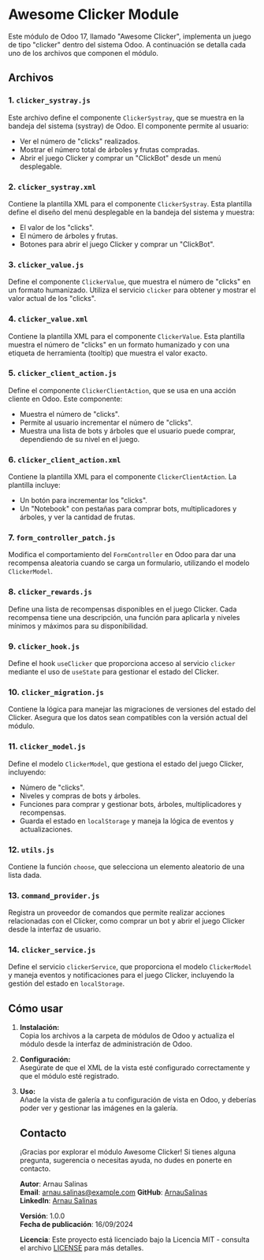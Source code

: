 # Awesome Clicker Module

Este módulo de Odoo 17, llamado "Awesome Clicker", implementa un juego de tipo "clicker" dentro del sistema Odoo. A continuación se detalla cada uno de los archivos que componen el módulo.

## Archivos

### 1. **`clicker_systray.js`**

Este archivo define el componente `ClickerSystray`, que se muestra en la bandeja del sistema (systray) de Odoo. El componente permite al usuario:
- Ver el número de "clicks" realizados.
- Mostrar el número total de árboles y frutas compradas.
- Abrir el juego Clicker y comprar un "ClickBot" desde un menú desplegable.

### 2. **`clicker_systray.xml`**

Contiene la plantilla XML para el componente `ClickerSystray`. Esta plantilla define el diseño del menú desplegable en la bandeja del sistema y muestra:
- El valor de los "clicks".
- El número de árboles y frutas.
- Botones para abrir el juego Clicker y comprar un "ClickBot".

### 3. **`clicker_value.js`**

Define el componente `ClickerValue`, que muestra el número de "clicks" en un formato humanizado. Utiliza el servicio `clicker` para obtener y mostrar el valor actual de los "clicks".

### 4. **`clicker_value.xml`**

Contiene la plantilla XML para el componente `ClickerValue`. Esta plantilla muestra el número de "clicks" en un formato humanizado y con una etiqueta de herramienta (tooltip) que muestra el valor exacto.

### 5. **`clicker_client_action.js`**

Define el componente `ClickerClientAction`, que se usa en una acción cliente en Odoo. Este componente:
- Muestra el número de "clicks".
- Permite al usuario incrementar el número de "clicks".
- Muestra una lista de bots y árboles que el usuario puede comprar, dependiendo de su nivel en el juego.

### 6. **`clicker_client_action.xml`**

Contiene la plantilla XML para el componente `ClickerClientAction`. La plantilla incluye:
- Un botón para incrementar los "clicks".
- Un "Notebook" con pestañas para comprar bots, multiplicadores y árboles, y ver la cantidad de frutas.

### 7. **`form_controller_patch.js`**

Modifica el comportamiento del `FormController` en Odoo para dar una recompensa aleatoria cuando se carga un formulario, utilizando el modelo `ClickerModel`.

### 8. **`clicker_rewards.js`**

Define una lista de recompensas disponibles en el juego Clicker. Cada recompensa tiene una descripción, una función para aplicarla y niveles mínimos y máximos para su disponibilidad.

### 9. **`clicker_hook.js`**

Define el hook `useClicker` que proporciona acceso al servicio `clicker` mediante el uso de `useState` para gestionar el estado del Clicker.

### 10. **`clicker_migration.js`**

Contiene la lógica para manejar las migraciones de versiones del estado del Clicker. Asegura que los datos sean compatibles con la versión actual del módulo.

### 11. **`clicker_model.js`**

Define el modelo `ClickerModel`, que gestiona el estado del juego Clicker, incluyendo:
- Número de "clicks".
- Niveles y compras de bots y árboles.
- Funciones para comprar y gestionar bots, árboles, multiplicadores y recompensas.
- Guarda el estado en `localStorage` y maneja la lógica de eventos y actualizaciones.

### 12. **`utils.js`**

Contiene la función `choose`, que selecciona un elemento aleatorio de una lista dada.

### 13. **`command_provider.js`**

Registra un proveedor de comandos que permite realizar acciones relacionadas con el Clicker, como comprar un bot y abrir el juego Clicker desde la interfaz de usuario.

### 14. **`clicker_service.js`**

Define el servicio `clickerService`, que proporciona el modelo `ClickerModel` y maneja eventos y notificaciones para el juego Clicker, incluyendo la gestión del estado en `localStorage`.

## Cómo usar

1. **Instalación:**  
   Copia los archivos a la carpeta de módulos de Odoo y actualiza el módulo desde la interfaz de administración de Odoo.

2. **Configuración:**  
   Asegúrate de que el XML de la vista esté configurado correctamente y que el módulo esté registrado.

3. **Uso:**  
   Añade la vista de galería a tu configuración de vista en Odoo, y deberías poder ver y gestionar las imágenes en la galería.

   ## Contacto
   
   ¡Gracias por explorar el módulo Awesome Clicker! Si tienes alguna pregunta, sugerencia o necesitas ayuda, no dudes en ponerte en contacto.
   
   **Autor**: Arnau Salinas  
   **Email**: [arnau.salinas@example.com](mailto:arnau@planesnet.com) 
   **GitHub**: [ArnauSalinas](https://github.com/arnausalinas)  
   **LinkedIn**: [Arnau Salinas](https://www.linkedin.com/in/arnau-salinas-2426bsb)
   
   **Versión**: 1.0.0  
   **Fecha de publicación**: 16/09/2024
   
   **Licencia**: Este proyecto está licenciado bajo la Licencia MIT - consulta el archivo [LICENSE](LICENSE) para más detalles.
